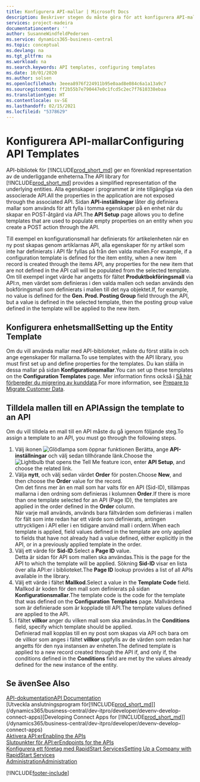 ```yaml
---
title: Konfigurera API-mallar | Microsoft Docs
description: Beskriver stegen du måste göra för att konfigurera API-mallar för Dynamics 365 Business Central.
services: project-madeira
documentationcenter: ''
author: SusanneWindfeldPedersen
ms.service: dynamics365-business-central
ms.topic: conceptual
ms.devlang: na
ms.tgt_pltfrm: na
ms.workload: na
ms.search.keywords: API templates, configuring templates
ms.date: 10/01/2020
ms.author: solsen
ms.openlocfilehash: 3eeea8976f224911b95e0aad8e084c6a1a13a9c7
ms.sourcegitcommit: ff2b55b7e790447e0c1fcd5c2ec7f7610338ebaa
ms.translationtype: HT
ms.contentlocale: sv-SE
ms.lasthandoff: 02/15/2021
ms.locfileid: "5378629"
---
```

# <a name="configuring-api-templates"></a><span data-ttu-id="8a925-103">Konfigurera API-mallar</span><span class="sxs-lookup"><span data-stu-id="8a925-103">Configuring API Templates</span></span>
<span data-ttu-id="8a925-104">API-bibliotek för [!INCLUDE[prod_short_md](includes/prod_short.md)] ger en förenklad representation av de underliggande enheterna.</span><span class="sxs-lookup"><span data-stu-id="8a925-104">The API library for [!INCLUDE[prod_short_md](includes/prod_short.md)] provides a simplified representation of the underlying entities.</span></span> <span data-ttu-id="8a925-105">Alla egenskaper i programmet är inte tillgängliga via den associerade API.</span><span class="sxs-lookup"><span data-stu-id="8a925-105">All the properties in the application are not exposed through the associated API.</span></span> <span data-ttu-id="8a925-106">Sidan **API-inställningar** låter dig definiera mallar som används för att fylla i tomma egenskaper på en enhet när du skapar en POST-åtgärd via API.</span><span class="sxs-lookup"><span data-stu-id="8a925-106">The **API Setup** page allows you to define templates that are used to populate empty properties on an entity when you create a POST action through the API.</span></span> 

<span data-ttu-id="8a925-107">Till exempel en konfigurationsmall har definierats för artikelenheten när en ny post skapas genom artiklarnas API, alla egenskaper för ny artikel som inte har definierats i API får fyllas på från den valda mallen.</span><span class="sxs-lookup"><span data-stu-id="8a925-107">For example, if a configuration template is defined for the item entity, when a new item record is created through the items API, any properties for the new item that are not defined in the API call will be populated from the selected template.</span></span> <span data-ttu-id="8a925-108">Om till exempel inget värde har angetts för fältet **Produktbokföringsmall** via API:n, men värdet som definieras i den valda mallen och sedan används den bokföringsmall som definierats i mallen till det nya objektet.</span><span class="sxs-lookup"><span data-stu-id="8a925-108">If, for example, no value is defined for the **Gen. Prod. Posting Group** field through the API, but a value is defined in the selected template, then the posting group value defined in the template will be applied to the new item.</span></span> 

## <a name="setting-up-the-entity-template"></a><span data-ttu-id="8a925-109">Konfigurera enhetsmall</span><span class="sxs-lookup"><span data-stu-id="8a925-109">Setting up the Entity Template</span></span>
<span data-ttu-id="8a925-110">Om du vill använda mallar med API-biblioteket, måste du först ställa in och ange egenskaper för mallarna.</span><span class="sxs-lookup"><span data-stu-id="8a925-110">To use templates with the API library, you must first set up and define properties for the templates.</span></span> <span data-ttu-id="8a925-111">Du kan ställa in dessa mallar på sidan **Konfigurationsmallar**.</span><span class="sxs-lookup"><span data-stu-id="8a925-111">You can set up these templates on the **Configuration Templates** page.</span></span> <span data-ttu-id="8a925-112">Mer information finns också i [Så här förbereder du migrering av kunddata](admin-use-templates-to-prepare-customer-data-for-migration.md).</span><span class="sxs-lookup"><span data-stu-id="8a925-112">For more information, see [Prepare to Migrate Customer Data](admin-use-templates-to-prepare-customer-data-for-migration.md).</span></span> 

## <a name="assign-the-template-to-an-api"></a><span data-ttu-id="8a925-113">Tilldela mallen till en API</span><span class="sxs-lookup"><span data-stu-id="8a925-113">Assign the template to an API</span></span>

<span data-ttu-id="8a925-114">Om du vill tilldela en mall till en API måste du gå igenom följande steg.</span><span class="sxs-lookup"><span data-stu-id="8a925-114">To assign a template to an API, you must go through the following steps.</span></span>

1. <span data-ttu-id="8a925-115">Välj ikonen ![Glödlampa som öppnar funktionen Berätta](media/ui-search/search_small.png "Berätta vad du vill göra"), ange **API-inställningar** och välj sedan tillhörande länk.</span><span class="sxs-lookup"><span data-stu-id="8a925-115">Choose the ![Lightbulb that opens the Tell Me feature](media/ui-search/search_small.png "Tell me what you want to do") icon, enter **API Setup**, and choose the related link.</span></span>
2. <span data-ttu-id="8a925-116">Välja **nytt**, och välj sedan värdet **Order** för posten.</span><span class="sxs-lookup"><span data-stu-id="8a925-116">Choose **New**, and then choose the **Order** value for the record.</span></span>  
<span data-ttu-id="8a925-117">Om det finns mer än en mall som har valts för en API (Sid-ID), tillämpas mallarna i den ordning som definieras i kolumnen **Order**.</span><span class="sxs-lookup"><span data-stu-id="8a925-117">If there is more than one template selected for an API (Page ID), the templates are applied in the order defined in the **Order** column.</span></span>   
<span data-ttu-id="8a925-118">När varje mall används, används bara fältvärden som definieras i mallen för fält som inte redan har ett värde som definierats, antingen uttryckligen i API eller i en tidigare använd mall i ordern.</span><span class="sxs-lookup"><span data-stu-id="8a925-118">When each template is applied, field values defined in the template are only applied to fields that have not already had a value defined, either explicitly in the API, or in a previously applied template in the order.</span></span> 
3. <span data-ttu-id="8a925-119">Välj ett värde för **Sid-ID**.</span><span class="sxs-lookup"><span data-stu-id="8a925-119">Select a **Page ID** value.</span></span>  
<span data-ttu-id="8a925-120">Detta är sidan för API som mallen ska användas.</span><span class="sxs-lookup"><span data-stu-id="8a925-120">This is the page for the API to which the template will be applied.</span></span> <span data-ttu-id="8a925-121">Sökning **Sid-ID** visar en lista över alla API:er i biblioteket.</span><span class="sxs-lookup"><span data-stu-id="8a925-121">The **Page ID** lookup provides a list of all APIs available in the library.</span></span>
4. <span data-ttu-id="8a925-122">Välj ett värde i fältet **Mallkod**.</span><span class="sxs-lookup"><span data-stu-id="8a925-122">Select a value in the **Template Code** field.</span></span>  
<span data-ttu-id="8a925-123">Mallkod är koden för den mall som definierats på sidan **Konfigurationsmallar**.</span><span class="sxs-lookup"><span data-stu-id="8a925-123">The template code is the code for the template that was defined on the **Configuration Templates** page.</span></span> <span data-ttu-id="8a925-124">Mallvärdena som är definierade som är kopplade till API.</span><span class="sxs-lookup"><span data-stu-id="8a925-124">The template values defined are applied to the API.</span></span> 
5. <span data-ttu-id="8a925-125">I fältet **villkor** anger du vilken mall som ska användas.</span><span class="sxs-lookup"><span data-stu-id="8a925-125">In the **Conditions** field, specify which template should be applied.</span></span>  
<span data-ttu-id="8a925-126">Definierad mall kopplas till en ny post som skapas via API och bara om de villkor som anges i fältet **villkor** uppfylls av de värden som redan har angetts för den nya instansen av enheten.</span><span class="sxs-lookup"><span data-stu-id="8a925-126">The defined template is applied to a new record created through the API if, and only if, the conditions defined in the **Conditions** field are met by the values already defined for the new instance of the entity.</span></span>

## <a name="see-also"></a><span data-ttu-id="8a925-127">Se även</span><span class="sxs-lookup"><span data-stu-id="8a925-127">See Also</span></span>
[<span data-ttu-id="8a925-128">API-dokumentation</span><span class="sxs-lookup"><span data-stu-id="8a925-128">API Documentation</span></span>](/dynamics-nav/fin-graph)  
<span data-ttu-id="8a925-129">[Utveckla anslutningsprogram för[!INCLUDE[prod_short_md](includes/prod_short.md)]](/dynamics365/business-central/dev-itpro/developer/devenv-develop-connect-apps)</span><span class="sxs-lookup"><span data-stu-id="8a925-129">[Developing Connect Apps for [!INCLUDE[prod_short_md](includes/prod_short.md)]](/dynamics365/business-central/dev-itpro/developer/devenv-develop-connect-apps)</span></span>  
[<span data-ttu-id="8a925-130">Aktivera API:er</span><span class="sxs-lookup"><span data-stu-id="8a925-130">Enabling the APIs</span></span>](/dynamics-nav/enabling-apis-for-dynamics-nav)  
[<span data-ttu-id="8a925-131">Slutpunkter för API:er</span><span class="sxs-lookup"><span data-stu-id="8a925-131">Endpoints for the APIs</span></span>](/dynamics-nav/endpoints-apis-for-dynamics)  
[<span data-ttu-id="8a925-132">Konfigurera ett företag med RapidStart Services</span><span class="sxs-lookup"><span data-stu-id="8a925-132">Setting Up a Company with RapidStart Services</span></span>](admin-set-up-a-company-with-rapidstart.md)  
[<span data-ttu-id="8a925-133">Administration</span><span class="sxs-lookup"><span data-stu-id="8a925-133">Administration</span></span>](admin-setup-and-administration.md)

[!INCLUDE[footer-include](includes/footer-banner.md)]